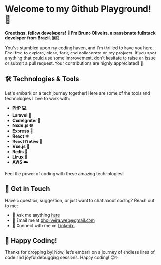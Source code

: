 # Welcome to my Github Playground! 🚀

**Greetings, fellow developers! 👋 I'm Bruno Oliveira, a passionate fullstack developer from Brazil. 🇧🇷**

You've stumbled upon my coding haven, and I'm thrilled to have you here. Feel free to explore, clone, fork, and collaborate on my projects. If you spot anything that could use some improvement, don't hesitate to raise an issue or submit a pull request. Your contributions are highly appreciated! 🌟

## 🛠️ Technologies & Tools

Let's embark on a tech journey together! Here are some of the tools and technologies I love to work with:

- **PHP 💻**
- **Laravel 🚀**
- **CodeIgniter 🔄**
- **Node.js 🌐**
- **Express 🚂**
- **React ⚛️**
- **React Native 📱**
- **Vue.js 🌿**
- **Redis 🔄**
- **Linux 🐧**
- **AWS ☁️**

Feel the power of coding with these amazing technologies!

## 🤝 Get in Touch

Have a question, suggestion, or just want to chat about coding? Reach out to me:

- 💬 Ask me anything [here](https://github.com/bholiveiradev/bholiveiradev/issues/new)
- 📧 Email me at [bholiveira.web@gmail.com](mailto:bholiveira.web@gmail.com)
- 🔗 Connect with me on [LinkedIn](https://www.linkedin.com/in/boliveiradev)

## 🚀 Happy Coding!

Thanks for dropping by! Now, let's embark on a journey of endless lines of code and joyful debugging sessions. Happy coding! 😊✨
